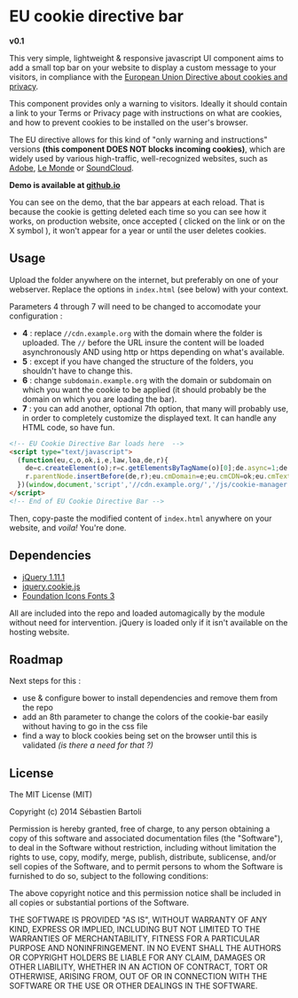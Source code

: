 # EU cookie directive bar

**v0.1**

This very simple, lightweight & responsive javascript UI component aims to add a small top bar on your website to display a custom message to your visitors, in compliance with the [European Union Directive about cookies and privacy](http://ec.europa.eu/ipg/basics/legal/cookies/index_en.htm).

This component provides only a warning to visitors. Ideally it should contain a link to your Terms or Privacy page with instructions on what are cookies, and how to prevent cookies to be installed on the user's browser. 

The EU directive allows for this kind of "only warning and instructions" versions **(this component DOES NOT blocks incoming cookies)**, which are widely used by various high-traffic, well-recognized websites, such as [Adobe](http://www.adobe.com/fr/), [Le Monde](http://www.lemonde.fr) or [SoundCloud](http://www.soundcloud.com).

**Demo is available at [github.io](http://sebastien-bartoli.github.io/eu-cookie/)**

You can see on the demo, that the bar appears at each reload. That is because the cookie is getting deleted each time so you can see how it works, on production website, once accepted ( clicked on the link or on the X symbol ), it won't appear for a year or until the user deletes cookies.

## Usage

Upload the folder anywhere on the internet, but preferably on one of your webserver. Replace the options in `index.html` (see below) with your context. 

Parameters 4 through 7 will need to be changed to accomodate your configuration : 

- **4** : replace `//cdn.example.org` with the domain where the folder is uploaded. The `//` before the URL insure the content will be loaded asynchronously AND using http or https depending on what's available.
- **5** : except if you have changed the structure of the folders, you shouldn't have to change this.
- **6** : change `subdomain.example.org` with the domain or subdomain on which you want the cookie to be applied (it should probably be the domain on which you are loading the bar).
- **7** : you can add another, optional 7th option, that many will probably use, in order to completely customize the displayed text. It can handle any HTML code, so have fun.

```HTML
<!-- EU Cookie Directive Bar loads here  -->
<script type="text/javascript">
  (function(eu,c,o,ok,i,e,law,loa,de,r){
    de=c.createElement(o);r=c.getElementsByTagName(o)[0];de.async=1;de.src=ok+i;
    r.parentNode.insertBefore(de,r);eu.cmDomain=e;eu.cmCDN=ok;eu.cmTextContent=law
  })(window,document,'script','//cdn.example.org/','/js/cookie-manager.js','subdomain.example.org');
</script>
<!-- End of EU Cookie Directive Bar -->
```

Then, copy-paste the modified content of `index.html` anywhere on your website, and *voila!* You're done.

## Dependencies

- [jQuery 1.11.1](http://jquery.com)
- [jquery.cookie.js](https://github.com/carhartl/jquery-cookie)
- [Foundation Icons Fonts 3](http://zurb.com/playground/foundation-icon-fonts-3)

All are included into the repo and loaded automagically by the module without need for intervention. jQuery is loaded only if it isn't available on the hosting website.

## Roadmap

Next steps for this :

- use & configure bower to install dependencies and remove them from the repo
- add an 8th parameter to change the colors of the cookie-bar easily without having to go in the css file
- find a way to block cookies being set on the browser until this is validated *(is there a need for that ?)*

## License

The MIT License (MIT)

Copyright (c) 2014 Sébastien Bartoli

Permission is hereby granted, free of charge, to any person obtaining a copy
of this software and associated documentation files (the "Software"), to deal
in the Software without restriction, including without limitation the rights
to use, copy, modify, merge, publish, distribute, sublicense, and/or sell
copies of the Software, and to permit persons to whom the Software is
furnished to do so, subject to the following conditions:

The above copyright notice and this permission notice shall be included in all
copies or substantial portions of the Software.

THE SOFTWARE IS PROVIDED "AS IS", WITHOUT WARRANTY OF ANY KIND, EXPRESS OR
IMPLIED, INCLUDING BUT NOT LIMITED TO THE WARRANTIES OF MERCHANTABILITY,
FITNESS FOR A PARTICULAR PURPOSE AND NONINFRINGEMENT. IN NO EVENT SHALL THE
AUTHORS OR COPYRIGHT HOLDERS BE LIABLE FOR ANY CLAIM, DAMAGES OR OTHER
LIABILITY, WHETHER IN AN ACTION OF CONTRACT, TORT OR OTHERWISE, ARISING FROM,
OUT OF OR IN CONNECTION WITH THE SOFTWARE OR THE USE OR OTHER DEALINGS IN THE
SOFTWARE.
